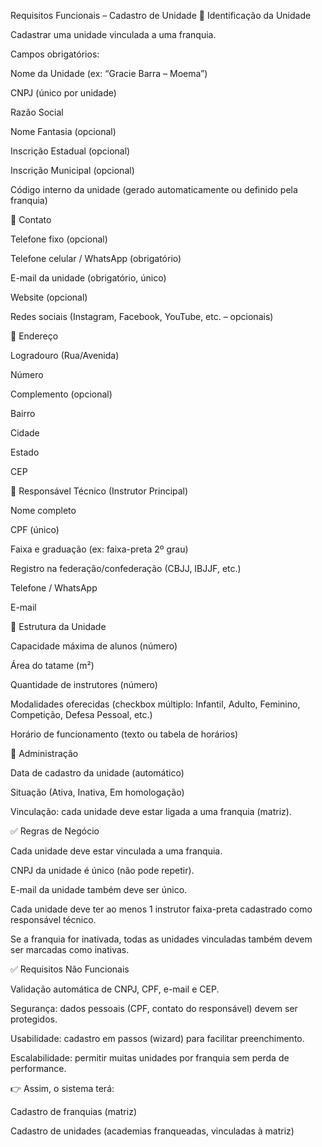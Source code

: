 Requisitos Funcionais – Cadastro de Unidade
📌 Identificação da Unidade

Cadastrar uma unidade vinculada a uma franquia.

Campos obrigatórios:

Nome da Unidade (ex: “Gracie Barra – Moema”)

CNPJ (único por unidade)

Razão Social

Nome Fantasia (opcional)

Inscrição Estadual (opcional)

Inscrição Municipal (opcional)

Código interno da unidade (gerado automaticamente ou definido pela franquia)

📌 Contato

Telefone fixo (opcional)

Telefone celular / WhatsApp (obrigatório)

E-mail da unidade (obrigatório, único)

Website (opcional)

Redes sociais (Instagram, Facebook, YouTube, etc. – opcionais)

📌 Endereço

Logradouro (Rua/Avenida)

Número

Complemento (opcional)

Bairro

Cidade

Estado

CEP

📌 Responsável Técnico (Instrutor Principal)

Nome completo

CPF (único)

Faixa e graduação (ex: faixa-preta 2º grau)

Registro na federação/confederação (CBJJ, IBJJF, etc.)

Telefone / WhatsApp

E-mail

📌 Estrutura da Unidade

Capacidade máxima de alunos (número)

Área do tatame (m²)

Quantidade de instrutores (número)

Modalidades oferecidas (checkbox múltiplo: Infantil, Adulto, Feminino, Competição, Defesa Pessoal, etc.)

Horário de funcionamento (texto ou tabela de horários)

📌 Administração

Data de cadastro da unidade (automático)

Situação (Ativa, Inativa, Em homologação)

Vinculação: cada unidade deve estar ligada a uma franquia (matriz).

✅ Regras de Negócio

Cada unidade deve estar vinculada a uma franquia.

CNPJ da unidade é único (não pode repetir).

E-mail da unidade também deve ser único.

Cada unidade deve ter ao menos 1 instrutor faixa-preta cadastrado como responsável técnico.

Se a franquia for inativada, todas as unidades vinculadas também devem ser marcadas como inativas.

✅ Requisitos Não Funcionais

Validação automática de CNPJ, CPF, e-mail e CEP.

Segurança: dados pessoais (CPF, contato do responsável) devem ser protegidos.

Usabilidade: cadastro em passos (wizard) para facilitar preenchimento.

Escalabilidade: permitir muitas unidades por franquia sem perda de performance.

👉 Assim, o sistema terá:

Cadastro de franquias (matriz)

Cadastro de unidades (academias franqueadas, vinculadas à matriz)
